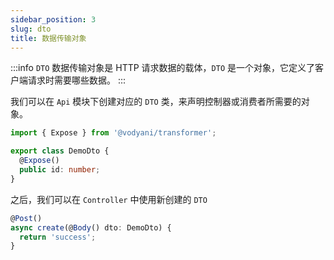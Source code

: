 ```yaml
---
sidebar_position: 3
slug: dto
title: 数据传输对象
---
```


:::info
`DTO` 数据传输对象是 HTTP 请求数据的载体，`DTO` 是一个对象，它定义了客户端请求时需要哪些数据。
:::

我们可以在 `Api` 模块下创建对应的 `DTO` 类，来声明控制器或消费者所需要的对象。

```typescript
import { Expose } from '@vodyani/transformer';

export class DemoDto {
  @Expose()
  public id: number;
}
```

之后，我们可以在 `Controller` 中使用新创建的 `DTO`

```typescript
@Post()
async create(@Body() dto: DemoDto) {
  return 'success';
}
```
